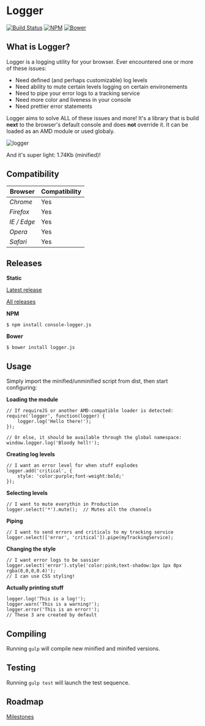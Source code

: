 # Logger

[![Build Status](https://travis-ci.org/fed135/Logger.svg?branch=master)](https://travis-ci.org/fed135/Logger)
[![NPM](https://img.shields.io/npm/v/console-logger.js.svg)](https://www.npmjs.com/package/console-logger.js)
[![Bower](https://img.shields.io/bower/v/logger.js.svg)](#)

## What is Logger?

Logger is a logging utility for your browser. 
Ever encountered one or more of these issues:

- Need defined (and perhaps customizable) log levels
- Need ability to mute certain levels logging on certain environements
- Need to pipe your error logs to a tracking service
- Need more color and liveness in your console
- Need prettier error statements

Logger aims to solve ALL of these issues and more!
It's a library that is build **next** to the browser's default console and does **not** override it.
It can be loaded as an AMD module or used globaly.

![logger](http://i231.photobucket.com/albums/ee109/FeD135/logger.jpg)

And it's super light: 1.74Kb (minified)!

## Compatibility

   Browser              | Compatibility
   ---------------------| -----------------------
   *Chrome*             | Yes
   *Firefox*            | Yes
   *IE / Edge*          | Yes
   *Opera*              | Yes
   *Safari*             | Yes


## Releases

**Static**

[Latest release](https://github.com/fed135/Logger/releases/latest)

[All releases](https://github.com/fed135/Logger/releases)


**NPM**

    $ npm install console-logger.js


**Bower**

    $ bower install logger.js


## Usage

Simply import the minified/unminified script from dist, then start configuring:

**Loading the module**

    // If requireJS or another AMD-compatible loader is detected:
    require('logger', function(logger) {
        logger.log('Hello there!');
    });
    
    // Or else, it should be available through the global namespace:
    window.logger.log('Bloody hell!');
    

**Creating log levels**

    // I want an error level for when stuff explodes
    logger.add('critical', {
    	style: 'color:purple;font-weight:bold;'
    });

**Selecting levels**

    // I want to mute everythin in Production
    logger.select('*').mute();	// Mutes all the channels

**Piping**

    // I want to send errors and criticals to my tracking service
    logger.select(['error', 'critical']).pipe(myTrackingService);

**Changing the style**

    // I want error logs to be sassier
    logger.select('error').style('color:pink;text-shadow:1px 1px 0px rgba(0,0,0,0.4)');
    // I can use CSS styling!

**Actually printing stuff**

    logger.log('This is a log!');
    logger.warn('This is a warning!');
    logger.error('This is an error!');
    // These 3 are created by default


## Compiling

Running `gulp` will compile new minified and minifed versions.


## Testing

Running `gulp test` will launch the test sequence.


## Roadmap

[Milestones](https://github.com/fed135/Logger/milestones)
